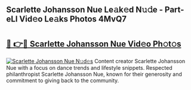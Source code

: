 ## Scarlette Johansson Nue Le𝚊k𝚎d N𝚞𝚍e - Part-eLl Vid𝚎o Le𝚊ks Photos 4MvQ7

# <h2><a href="http://fb33k7.evod.top/?m=Scarlette+Johansson+Nue">🔗 👉🔴 Scarlette Johansson Nue Vid𝚎o Ph𝚘t𝚘s</a></h2>

[![Scarlette Johansson Nue N𝚞d𝚎s](https://i.imgur.com/8V9OHl7.gif)](http://fb33k7.evod.top/?m=Scarlette+Johansson+Nue)
Content creator Scarlette Johansson Nue with a focus on dance trends and lifestyle snippets. Respected philanthropist Scarlette Johansson Nue, known for their generosity and commitment to giving back to the community. 
